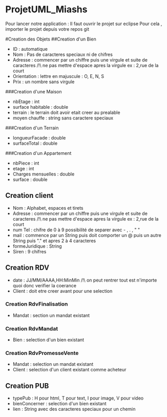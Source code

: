 # ProjetUML_Miashs

Pour lancer notre application :
Il faut ouvrir le projet sur eclipse
Pour cela , importer le projet depuis votre repos git


#Creation des Objets
##Creation d'un Bien
* ID : automatique
* Nom : Pas de caracteres speciaux ni de chifres
* Adresse : commencer par un chiffre puis une virgule et suite de caracteres /!\ ne pas mettre d'espace apres la virgule	 	ex : 2,rue de la court
* Orientation : lettre en majuscule : O, E, N, S
* Prix : un nombre sans virgule

###Creation d'une Maison
* nbEtage : int
* surface habitable : double
* terrain : le terrain doit avoir etait creer au prealable
* moyen chauffe : string sans caractere speciaux

###Creation d'un Terrain
* longueurFacade : double
* surfaceTotal : double

###Creation d'un Appartement
* nbPiece : int
* etage : int
* Charges mensuelles : double
* surface : double

## Creation client
* Nom : Alphabet, espaces et tirets 
* Adresse : commencer par un chiffre puis une virgule et suite de caracteres /!\ ne pas mettre d'espace apres la virgule	 	ex : 2,rue de la court
* num Tel : chifre de 0 à 9 possibilité de separer avec - , . , " "
* mail : commence par un String puis doit comporter un @ puis un autre String puis "." et apres 2 à 4 caracteres
* formeJuridique : String
* Siren : 9 chifres 

## Creation RDV
* date : JJ/MM/AAAA,HH:MinMin /!\ on peut rentrer tout est n'importe quoi donc verifier la coerance
* Client : doit etre creer avant pour une selection

### Creation RdvFinalisation
* Mandat : section un mandat existant

### Creation RdvMandat
* Bien : selection d'un bien existant

### Creation RdvPromesseVente
* Mandat : selection un mandat existant
* Client : selection d'un client existant comme acheteur

## Creation PUB
* typePub : H pour html, T pour text, I pour image, V pour video
* bienConcerner : selection d'un bien existant
* lien : String avec des caracteres speciaux pour un chemin
